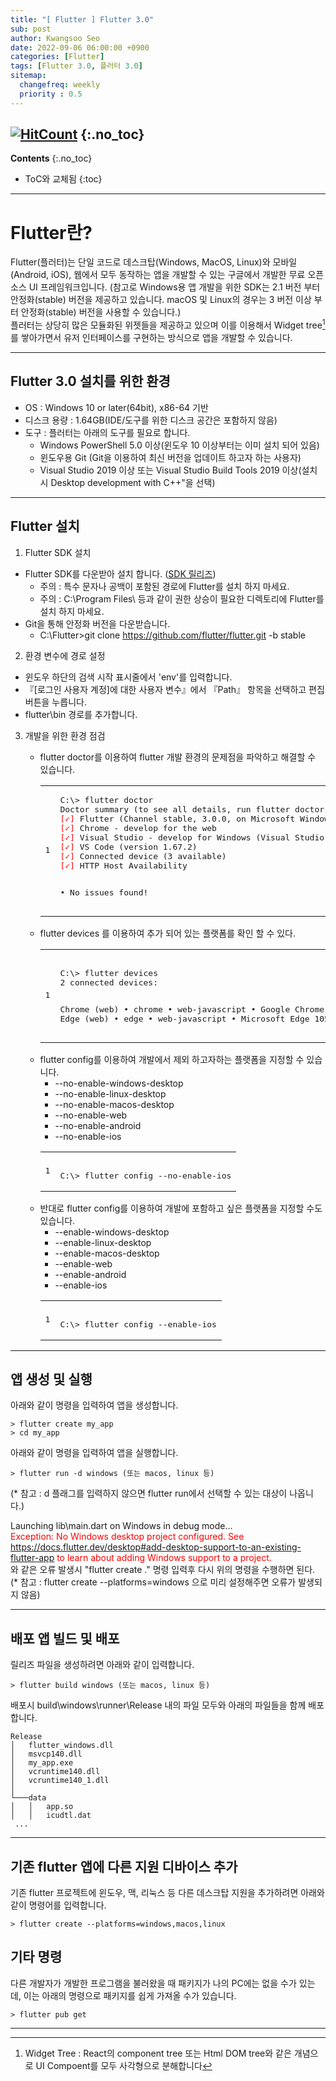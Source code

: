 ```yaml
---
title: "[ Flutter ] Flutter 3.0" 
sub: post
author: Kwangsoo Seo
date: 2022-09-06 06:00:00 +0900
categories: [Flutter]
tags: [Flutter 3.0, 플러터 3.0]
sitemap:
  changefreq: weekly
  priority : 0.5
---
```

[![HitCount](https://hits.dwyl.com/MonosLab/post13.svg?style=flat-square)](http://hits.dwyl.com/MonosLab/post13)
{:.no_toc}
---
**Contents**
{:.no_toc}

* ToC와 교체됨
{:toc}  

---  
# Flutter란?   
Flutter(플러터)는 단일 코드로 데스크탑(Windows, MacOS, Linux)와 모바일(Android, iOS), 웹에서 모두 동작하는 앱을 개발할 수 있는 구글에서 개발한 무료 오픈 소스 UI 프레임워크입니다. (참고로 Windows용 앱 개발을 위한 SDK는 2.1 버전 부터 안정화(stable) 버전을 제공하고 있습니다. macOS 및 Linux의 경우는 3 버전 이상 부터 안정화(stable) 버전을 사용할 수 있습니다.)   
플러터는 상당히 많은 모듈화된 위젯들을 제공하고 있으며 이를 이용해서 Widget tree[^footnote_1]를 쌓아가면서 유저 인터페이스를 구현하는 방식으로 앱을 개발할 수 있습니다.

---   

## Flutter 3.0 설치를 위한 환경   
* OS : Windows 10 or later(64bit), x86-64 기반   
* 디스크 용량 : 1.64GB(IDE/도구를 위한 디스크 공간은 포함하지 않음)   
* 도구 : 플러터는 아래의 도구를 필요로 합니다.   
  * Windows PowerShell 5.0 이상(윈도우 10 이상부터는 이미 설치 되어 있음)   
  * 윈도우용 Git (Git을 이용하여 최신 버전을 업데이트 하고자 하는 사용자)   
  * Visual Studio 2019 이상 또는 Visual Studio Build Tools 2019 이상(설치시 Desktop development with C++"을 선택)   

---   

## Flutter 설치  
1. Flutter SDK 설치  
* Flutter SDK를 다운받아 설치 합니다. (<a href="https://docs.flutter.dev/development/tools/sdk/releases?tab=windows">SDK 릴리즈</a>)  
  * 주의 : 특수 문자나 공백이 포함된 경로에 Flutter를 설치 하지 마세요.  
  * 주의 : C:\Program Files\ 등과 같이 권한 상승이 필요한 디렉토리에 Flutter를 설치 하지 마세요.  
* Git을 통해 안정화 버전을 다운받습니다.  
  * C:\Flutter>git clone https://github.com/flutter/flutter.git -b stable  
2. 환경 변수에 경로 설정  
* 윈도우 하단의 검색 시작 표시줄에서 'env'를 입력합니다. 
* 『[로그인 사용자 계정]에 대한 사용자 변수』에서 『Path』 항목을 선택하고 편집 버튼을 누릅니다. 
* flutter\bin 경로를 추가합니다. 
3. 개발을 위한 환경 점검
<ol><ul><li>flutter doctor를 이용하여 flutter 개발 환경의 문제점을 파악하고 해결할 수 있습니다.</li>
<div class="language-plaintext highlighter-rouge">
<div class="highlight"><code><table class="rouge-table"><tbody><tr><td class="rouge-gutter gl"><pre class="lineno">1
</pre></td><td class="rouge-code"><pre>
C:\&gt; flutter doctor
Doctor summary (to see all details, run flutter doctor -v):
<span style="color:red">[✓]</span> Flutter (Channel stable, 3.0.0, on Microsoft Windows [Version 10.0.19044.1706], locale en-US)
<span style="color:red">[✓]</span> Chrome - develop for the web
<span style="color:red">[✓]</span> Visual Studio - develop for Windows (Visual Studio Professional 2022 17.2.0)
<span style="color:red">[✓]</span> VS Code (version 1.67.2)
<span style="color:red">[✓]</span> Connected device (3 available)
<span style="color:red">[✓]</span> HTTP Host Availability

• No issues found!
</pre></td></tr></tbody></table></code></div></div>
<li>flutter devices 를 이용하여 추가 되어 있는 플랫폼를 확인 할 수 있다.</li>
<div class="language-plaintext highlighter-rouge">
<div class="highlight"><code><table class="rouge-table"><tbody><tr><td class="rouge-gutter gl"><pre class="lineno">1
</pre></td><td class="rouge-code"><pre>  
C:\&gt; flutter devices
2 connected devices:

Chrome (web) • chrome • web-javascript • Google Chrome 105.0.5195.127
Edge (web)   • edge   • web-javascript • Microsoft Edge 105.0.1343.53
</pre></td></tr></tbody></table></code></div></div>

<li>flutter config를 이용하여 개발에서 제외 하고자하는 플랫폼을 지정할 수 있습니다.
<ul>
<li>--no-enable-windows-desktop</li>
<li>--no-enable-linux-desktop</li>
<li>--no-enable-macos-desktop</li>
<li>--no-enable-web</li>
<li>--no-enable-android</li>
<li>--no-enable-ios</li>
</ul></li>
<div class="language-plaintext highlighter-rouge">
<div class="highlight"><code><table class="rouge-table"><tbody><tr><td class="rouge-gutter gl"><pre class="lineno">1
</pre></td><td class="rouge-code"><pre>  
C:\&gt; flutter config --no-enable-ios
</pre></td></tr></tbody></table></code></div></div>

<li>반대로 flutter config를 이용하여 개발에 포함하고 싶은 플랫폼을 지정할 수도 있습니다.
<ul>
<li>--enable-windows-desktop</li>
<li>--enable-linux-desktop</li>
<li>--enable-macos-desktop</li>
<li>--enable-web</li>
<li>--enable-android</li>
<li>--enable-ios</li>
</ul></li>
<div class="language-plaintext highlighter-rouge">
<div class="highlight"><code><table class="rouge-table"><tbody><tr><td class="rouge-gutter gl"><pre class="lineno">1
</pre></td><td class="rouge-code"><pre>  
C:\&gt; flutter config --enable-ios
</pre></td></tr></tbody></table></code></div></div>

</ul></ol>

---   

## 앱 생성 및 실행  
아래와 같이 명령을 입력하여 앱을 생성합니다.

```   
> flutter create my_app
> cd my_app
```   
아래와 같이 명령을 입력하여 앱을 실행합니다.

```   
> flutter run -d windows (또는 macos, linux 등)
```   
(* 참고 : d 플래그를 입력하지 않으면 flutter run에서 선택할 수 있는 대상이 나옵니다.)

Launching lib\main.dart on Windows in debug mode...   
<span style="color:red">Exception: No Windows desktop project configured. See   
https://docs.flutter.dev/desktop#add-desktop-support-to-an-existing-flutter-app to learn about adding Windows support to a project.</span>   
와 같은 오류 발생시 "flutter create ." 명령 입력후 다시 위의 명령을 수행하면 된다.   
(* 참고 : flutter create --platforms=windows 으로 미리 설정해주면 오류가 발생되지 않음)

---   

## 배포 앱 빌드 및 배포   
릴리즈 파일을 생성하려면 아래와 같이 입력합니다.

```   
> flutter build windows (또는 macos, linux 등)
```   

배포시 build\windows\runner\Release 내의 파일 모두와 아래의 파일들을 함께 배포합니다.   

```   
Release
│   flutter_windows.dll
│   msvcp140.dll
│   my_app.exe
│   vcruntime140.dll
│   vcruntime140_1.dll
│
└───data
│   │   app.so
│   │   icudtl.dat  
 ...
```   

---   

## 기존 flutter 앱에 다른 지원 디바이스 추가  
기존 flutter 프로젝트에 윈도우, 맥, 리눅스 등 다른 데스크탑 지원을 추가하려면 아래와 같이 명령어를 입력합니다.

```   
> flutter create --platforms=windows,macos,linux
```   

## 기타 명령
다른 개발자가 개발한 프로그램을 불러왔을 때 패키지가 나의 PC에는 없을 수가 있는데, 이는 아래의 명령으로 패키지를 쉽게 가져올 수가 있습니다.   

```   
> flutter pub get   
```   

---  

[^footnote_1]: Widget Tree : React의 component tree 또는 Html DOM tree와 같은 개념으로 UI Compoent를 모두 사각형으로 분해합니다